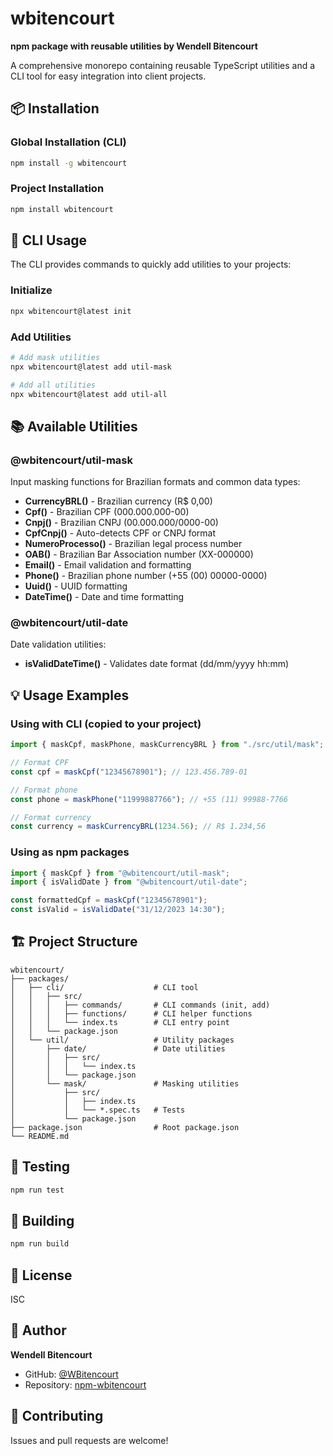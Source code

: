 # wbitencourt

**npm package with reusable utilities by Wendell Bitencourt**

A comprehensive monorepo containing reusable TypeScript utilities and a CLI tool for easy integration into client projects.

## 📦 Installation

### Global Installation (CLI)

```bash
npm install -g wbitencourt
```

### Project Installation

```bash
npm install wbitencourt
```

## 🚀 CLI Usage

The CLI provides commands to quickly add utilities to your projects:

### Initialize

```bash
npx wbitencourt@latest init
```

### Add Utilities

```bash
# Add mask utilities
npx wbitencourt@latest add util-mask

# Add all utilities
npx wbitencourt@latest add util-all
```

## 📚 Available Utilities

### @wbitencourt/util-mask

Input masking functions for Brazilian formats and common data types:

- **CurrencyBRL()** - Brazilian currency (R$ 0,00)
- **Cpf()** - Brazilian CPF (000.000.000-00)
- **Cnpj()** - Brazilian CNPJ (00.000.000/0000-00)
- **CpfCnpj()** - Auto-detects CPF or CNPJ format
- **NumeroProcesso()** - Brazilian legal process number
- **OAB()** - Brazilian Bar Association number (XX-000000)
- **Email()** - Email validation and formatting
- **Phone()** - Brazilian phone number (+55 (00) 00000-0000)
- **Uuid()** - UUID formatting
- **DateTime()** - Date and time formatting

### @wbitencourt/util-date

Date validation utilities:

- **isValidDateTime()** - Validates date format (dd/mm/yyyy hh:mm)

## 💡 Usage Examples

### Using with CLI (copied to your project)

```typescript
import { maskCpf, maskPhone, maskCurrencyBRL } from "./src/util/mask";

// Format CPF
const cpf = maskCpf("12345678901"); // 123.456.789-01

// Format phone
const phone = maskPhone("11999887766"); // +55 (11) 99988-7766

// Format currency
const currency = maskCurrencyBRL(1234.56); // R$ 1.234,56
```

### Using as npm packages

```typescript
import { maskCpf } from "@wbitencourt/util-mask";
import { isValidDate } from "@wbitencourt/util-date";

const formattedCpf = maskCpf("12345678901");
const isValid = isValidDate("31/12/2023 14:30");
```

## 🏗️ Project Structure

```
wbitencourt/
├── packages/
│   ├── cli/                    # CLI tool
│   │   ├── src/
│   │   │   ├── commands/       # CLI commands (init, add)
│   │   │   ├── functions/      # CLI helper functions
│   │   │   └── index.ts        # CLI entry point
│   │   └── package.json
│   └── util/                   # Utility packages
│       ├── date/               # Date utilities
│       │   ├── src/
│       │   │   └── index.ts
│       │   └── package.json
│       └── mask/               # Masking utilities
│           ├── src/
│           │   ├── index.ts
│           │   └── *.spec.ts   # Tests
│           └── package.json
├── package.json                # Root package.json
└── README.md
```

## 🧪 Testing

```bash
npm run test
```

## 🔨 Building

```bash
npm run build
```

## 📝 License

ISC

## 👤 Author

**Wendell Bitencourt**

- GitHub: [@WBitencourt](https://github.com/WBitencourt)
- Repository: [npm-wbitencourt](https://github.com/WBitencourt/npm-wbitencourt)

## 🤝 Contributing

Issues and pull requests are welcome!
